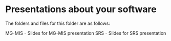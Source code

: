 # Presentations about your software

The folders and files for this folder are as follows:

MG-MIS - Slides for MG-MIS presentation
SRS - Slides for SRS presentation

